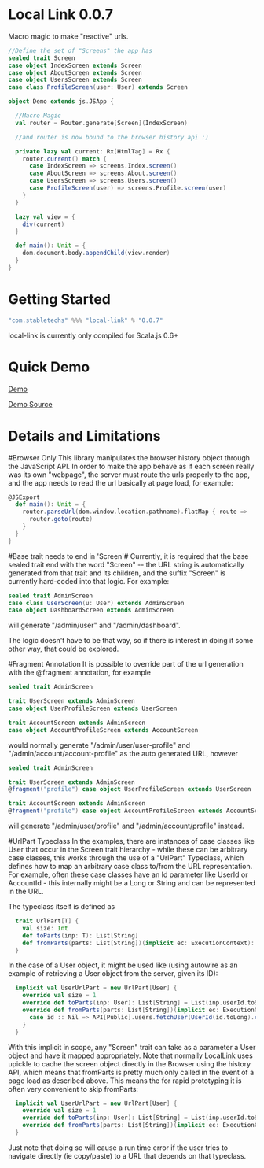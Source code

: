Local Link 0.0.7
================
Macro magic to make "reactive" urls.

```scala    
//Define the set of "Screens" the app has
sealed trait Screen
case object IndexScreen extends Screen
case object AboutScreen extends Screen
case object UsersScreen extends Screen
case class ProfileScreen(user: User) extends Screen

object Demo extends js.JSApp {

  //Macro Magic
  val router = Router.generate[Screen](IndexScreen)

  //and router is now bound to the browser history api :)

  private lazy val current: Rx[HtmlTag] = Rx {
    router.current() match {
      case IndexScreen => screens.Index.screen()
      case AboutScreen => screens.About.screen()
      case UsersScreen => screens.Users.screen()
      case ProfileScreen(user) => screens.Profile.screen(user)
    }
  }

  lazy val view = {
    div(current)
  }

  def main(): Unit = {
    dom.document.body.appendChild(view.render)
  }
}
```

Getting Started
===============


```scala
"com.stabletechs" %%% "local-link" % "0.0.7"
```

local-link is currently only compiled for Scala.js 0.6+

Quick Demo
==========
[Demo](https://voltir.github.io/local-link-demo)

[Demo Source](https://github.com/Voltir/local-link)

Details and Limitations
=======================

#Browser Only
This library manipulates the browser history object through the JavaScript API. In order to make the app behave as if each screen really was its own "webpage", the server must route the urls properly to the app, and the app needs to read the url basically at page load, for example: 
```scala
@JSExport
  def main(): Unit = {
    router.parseUrl(dom.window.location.pathname).flatMap { route =>
      router.goto(route)
    }
  }
}
```

#Base trait needs to end in 'Screen'#
Currently, it is required that the base sealed trait end with the word "Screen" -- the URL string is automatically generated from that trait and its children, and the suffix "Screen" is currently hard-coded into that logic. For example:
```scala
sealed trait AdminScreen
case class UserScreen(u: User) extends AdminScreen
case object DashboardScreen extends AdminScreen
```
will generate "/admin/user" and "/admin/dashboard".

The logic doesn't have to be that way, so if there is interest in doing it some other way, that could be explored.

#Fragment Annotation
It is possible to override part of the url generation with the @fragment annotation, for example
```scala
sealed trait AdminScreen

trait UserScreen extends AdminScreen
case object UserProfileScreen extends UserScreen

trait AccountScreen extends AdminScreen
case object AccountProfileScreen extends AccountScreen
```
would normally generate "/admin/user/user-profile" and "/admin/account/account-profile" as the auto generated URL, however

```scala
sealed trait AdminScreen

trait UserScreen extends AdminScreen
@fragment("profile") case object UserProfileScreen extends UserScreen

trait AccountScreen extends AdminScreen
@fragment("profile") case object AccountProfileScreen extends AccountScreen
```
will generate "/admin/user/profile" and "/admin/account/profile"  instead. 

#UrlPart Typeclass
In the examples, there are instances of case classes like User that occur in the Screen trait hierarchy - while these can be arbitrary case classes, this works through the use of a "UrlPart" Typeclass, which defines how to map an arbitrary case class to/from the URL representation. For example, often these case classes have an Id parameter like UserId or AccountId - this internally might be a Long or String and can be represented in the URL.

The typeclass itself is defined as 
```scala
  trait UrlPart[T] {
    val size: Int
    def toParts(inp: T): List[String]
    def fromParts(parts: List[String])(implicit ec: ExecutionContext): Future[T]
  }
```

In the case of a User object, it might be used like (using autowire as an example of retrieving a User object from the server, given its ID):
```scala
  implicit val UserUrlPart = new UrlPart[User] {
    override val size = 1
    override def toParts(inp: User): List[String] = List(inp.userId.toString)
    override def fromParts(parts: List[String])(implicit ec: ExecutionContext): Future[User] = parts match {
      case id :: Nil => API[Public].users.fetchUser(UserId(id.toLong).call()
    }
  }
```

With this implicit in scope, any "Screen" trait can take as a parameter a User object and have it mapped appropriately. Note that normally LocalLink uses upickle to cache the screen object directly in the Browser using the history API, which means that fromParts is pretty much only called in the event of a page load as described above. This means the for rapid prototyping it is often very convenient to skip fromParts:
```scala
  implicit val UserUrlPart = new UrlPart[User] {
    override val size = 1
    override def toParts(inp: User): List[String] = List(inp.userId.toString)
    override def fromParts(parts: List[String])(implicit ec: ExecutionContext): Future[User] = ???
  }
```
Just note that doing so will cause a run time error if the user tries to navigate directly (ie copy/paste) to a URL that depends on that typeclass. 
